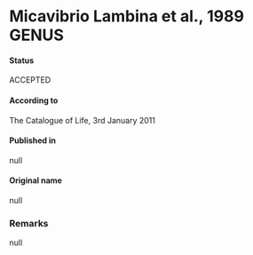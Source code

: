 Micavibrio Lambina et al., 1989 GENUS
=======

#### Status
ACCEPTED

#### According to
The Catalogue of Life, 3rd January 2011

#### Published in
null

#### Original name
null

### Remarks
null